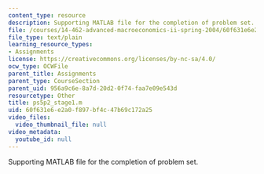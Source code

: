 ```yaml
---
content_type: resource
description: Supporting MATLAB file for the completion of problem set.
file: /courses/14-462-advanced-macroeconomics-ii-spring-2004/60f631e6e2a0f897bf4c47b69c172a25_ps5p2_stage1.m
file_type: text/plain
learning_resource_types:
- Assignments
license: https://creativecommons.org/licenses/by-nc-sa/4.0/
ocw_type: OCWFile
parent_title: Assignments
parent_type: CourseSection
parent_uid: 956a9c6e-8a7d-20d2-0f74-faa7e09e543d
resourcetype: Other
title: ps5p2_stage1.m
uid: 60f631e6-e2a0-f897-bf4c-47b69c172a25
video_files:
  video_thumbnail_file: null
video_metadata:
  youtube_id: null
---
```

Supporting MATLAB file for the completion of problem set.
